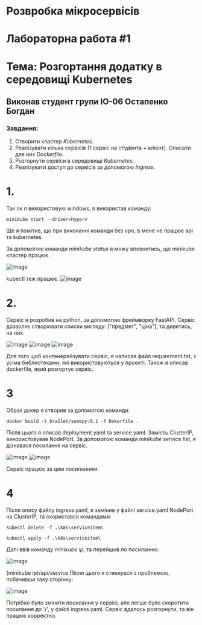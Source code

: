 # Розвробка мікросервісів
# Лабораторна работа #1 
# Тема: Розгортання додатку в середовищі Kubernetes
## Виконав студент групи IO-06 Остапенко Богдан
### Завдання:

1. Створити кластер *Kubernetes*.
2. Реалізувати кілька сервісів (1 сервіс на студента + клієнт). Описати для них *Dockerfile*.
3. Розгорнути сервіси в середовищі *Kubernetes*.
4. Реалізувати доступ до сервісів за допомогою *Ingress*.

# 1.
Так як я використовую windows, я використав команду:

```shell
minikube start --driver=hyperv
```
Ще я помітив, що при виконанні команди без vpn, в мене не працює api та kubernetes.

За допомогою команди *minikube status* я можу впевнитись, що minikube кластер працює.

![image](https://user-images.githubusercontent.com/98806855/194111462-17308065-1601-49e0-b1ea-5e19767b6b04.png)

kubectl теж працює.
![image](https://user-images.githubusercontent.com/98806855/194111760-c1501e6e-99e3-49d5-9072-c40122401a04.png)

# 2. 
Сервіс я розробив на python, за допомогою фреймворку FastAPI.
Сервіс дозволяє створювати списки вигляду: ["предмет", "ціна"], та дивитись, на них.

![image](https://user-images.githubusercontent.com/98806855/194115363-80d23c52-d078-4aa2-8711-7983aaf7d6c2.png)
![image](https://user-images.githubusercontent.com/98806855/194115404-63c4771a-4b87-48fb-9271-c7d2782aabc5.png)
![image](https://user-images.githubusercontent.com/98806855/194115481-d166f030-9bde-4f6d-9c18-15a5b2688673.png)

Для того щоб контенерейзувати сервіс, я написав файл requirement.txt, з усіма библиотеками, які використовуються у проекті.
Також я описав dockerfile, який розгортує сервіс.
# 3 
Образ докер я створив за допомогою команди:
```shell
docker build -t bra1let/somepy:0.1 -f Dokerfile .
```
Після цього я описав deployment.yaml та service.yaml.
Замість ClusterIP, використовував NodePort.
За допомогою команди *minikube service list*, я дізнавася посилання на сервіс.

![image](https://user-images.githubusercontent.com/98806855/194117340-c401f18f-f794-4fe3-aefc-6a6aaa83d2f6.png)
![image](https://user-images.githubusercontent.com/98806855/194117435-807dc3ab-1e17-48cd-9e03-7592a5f448dd.png)

Сервіс працює за цим посиланням.
# 4 
Після опису файлу ingress.yaml, я замінив у файлі service.yaml NodePort на ClusterIP, та скористався командами:
```shell
kubectl delete -f .\k8s\serviceitem\
```
```shell
kubectl apply -f .\k8s\serviceitem\
```
Далі ввів команду *minikube ip*, та перейшов по посиланню:

![image](https://user-images.githubusercontent.com/98806855/194117921-357b6bba-84ab-4c85-8883-0a6a23e61037.png)

(minikube ip)/api/service
Після цього я стикнувся з проблемою, побачивши таку сторінку:

![image](https://user-images.githubusercontent.com/98806855/194120619-1e88cdf2-2278-4251-8e71-2cdf9263d95b.png)

Потрібно було змінити посилання у сервісі, але легше було скоротити посилання до '/', у файлі ingress.yaml.
Сервіс вдалось розгорнути, та він працює корректно.
